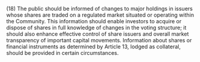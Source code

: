 (18) The public should be informed of changes to major holdings in issuers whose shares are traded on a regulated market situated or operating within the Community. This information should enable investors to acquire or dispose of shares in full knowledge of changes in the voting structure; it should also enhance effective control of share issuers and overall market transparency of important capital movements. Information about shares or financial instruments as determined by Article 13, lodged as collateral, should be provided in certain circumstances.